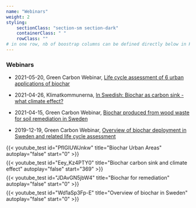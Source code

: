 ```yaml
---
name: "Webinars"
weight: 2
styling:
    sectionClass: "section-sm section-dark"
    containerClass: " "
    rowClass: ""
# in one row, nb of boostrap columns can be defined directly below in HTML
---
```


<div class="col-md-12">

### **Webinars**

* 2021-05-20, Green Carbon Webinar, [Life cycle assessment of 6 urban applications of biochar](https://www.youtube.com/watch?v=PfIGIUWJnkw)

* 2021-04-26, Klimatkommunerna, [In Swedish: Biochar as carbon sink - what climate effect?](https://youtu.be/Eey_Kz4PTY0?t=369)

* 2021-04-15, Green Carbon Webinar, [Biochar produced from wood waste for soil remediation in Sweden](https://www.youtube.com/watch?v=JDAvGN5jbW4) 

* 2019-12-19, Green Carbon Webinar, [Overview of biochar deployment in Sweden and related life cycle assessment](https://www.youtube.com/watch?v=PfIGIUWJnkw)

</div>

<div class="row">
<div class="col-sm-4" style="margin-bottom:0.5em;"> {{< youtube_test id="PfIGIUWJnkw" title="Biochar Urban Areas" autoplay="false" start="0" >}} </div>
<div class="col-sm-4" style="margin-bottom:0.5em;"> {{< youtube_test id="Eey_Kz4PTY0" title="Biochar carbon sink and climate effect" autoplay="false" start="369" >}} </div>
<div class="col-sm-4" style="margin-bottom:0.5em;"> {{< youtube_test id="JDAvGN5jbW4" title="Biochar for remediation" autoplay="false" start="0" >}} </div>
<div class="col-sm-4" style="margin-bottom:0.5em;"> {{< youtube_test id="Wd1aSp3Fp-E" title="Overview of biochar in Sweden" autoplay="false" start="0" >}} </div>
</div>
